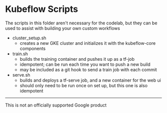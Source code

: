 # Kubeflow Scripts

The scripts in this folder aren't necessary for the codelab, but they can be used to assist with building your own custom workflows

- cluster_setup.sh
  - creates a new GKE cluster and initializes it with the kubeflow-core components
- train.sh
  - builds the training container and pushes it up as a tf-job
  - idempotent; can be run each time you want to push a new build
  - may be included as a git hook to send a train job with each commit
- serve.sh
  - builds and deploys a tf-serve job, and a new container for the web ui
  - should only need to be run once on set up, but this one is also idempotent


---
This is not an officially supported Google product
